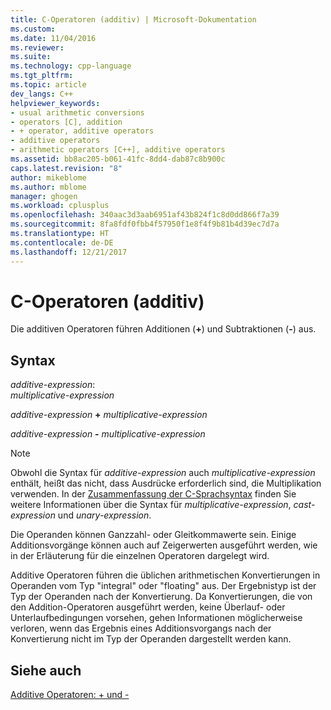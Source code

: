 ```yaml
---
title: C-Operatoren (additiv) | Microsoft-Dokumentation
ms.custom: 
ms.date: 11/04/2016
ms.reviewer: 
ms.suite: 
ms.technology: cpp-language
ms.tgt_pltfrm: 
ms.topic: article
dev_langs: C++
helpviewer_keywords:
- usual arithmetic conversions
- operators [C], addition
- + operator, additive operators
- additive operators
- arithmetic operators [C++], additive operators
ms.assetid: bb8ac205-b061-41fc-8dd4-dab87c8b900c
caps.latest.revision: "8"
author: mikeblome
ms.author: mblome
manager: ghogen
ms.workload: cplusplus
ms.openlocfilehash: 340aac3d3aab6951af43b824f1c8d0dd866f7a39
ms.sourcegitcommit: 8fa8fdf0fbb4f57950f1e8f4f9b81b4d39ec7d7a
ms.translationtype: HT
ms.contentlocale: de-DE
ms.lasthandoff: 12/21/2017
---
```

# <a name="c-additive-operators"></a>C-Operatoren (additiv)
Die additiven Operatoren führen Additionen (**+**) und Subtraktionen (**-**) aus.  
  
## <a name="syntax"></a>Syntax  
 *additive-expression*:  
 *multiplicative-expression*  
  
 *additive-expression*  **+**  *multiplicative-expression*  
  
 *additive-expression*  **-**  *multiplicative-expression*  
  
> [!NOTE]
>  Obwohl die Syntax für *additive-expression* auch *multiplicative-expression* enthält, heißt das nicht, dass Ausdrücke erforderlich sind, die Multiplikation verwenden. In der [Zusammenfassung der C-Sprachsyntax](../c-language/c-language-syntax-summary.md) finden Sie weitere Informationen über die Syntax für *multiplicative-expression*, *cast-expression* und *unary-expression*.  
  
 Die Operanden können Ganzzahl- oder Gleitkommawerte sein. Einige Additionsvorgänge können auch auf Zeigerwerten ausgeführt werden, wie in der Erläuterung für die einzelnen Operatoren dargelegt wird.  
  
 Additive Operatoren führen die üblichen arithmetischen Konvertierungen in Operanden vom Typ "integral" oder "floating" aus. Der Ergebnistyp ist der Typ der Operanden nach der Konvertierung. Da Konvertierungen, die von den Addition-Operatoren ausgeführt werden, keine Überlauf- oder Unterlaufbedingungen vorsehen, gehen Informationen möglicherweise verloren, wenn das Ergebnis eines Additionsvorgangs nach der Konvertierung nicht im Typ der Operanden dargestellt werden kann.  
  
## <a name="see-also"></a>Siehe auch  
 [Additive Operatoren: + und -](../cpp/additive-operators-plus-and.md)